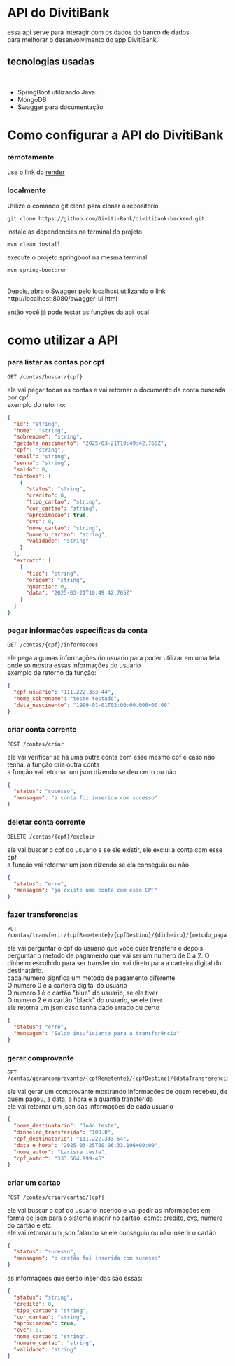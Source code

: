 # API do DivitiBank

essa api serve para interagir com os dados do banco de dados
</br> para melhorar o desenvolvimento do app DivitiBank.

## tecnologias usadas
</br>

- SpringBoot utilizando Java
- MongoDB  
- Swagger para documentação

# Como configurar a API do DivitiBank

### remotamente

use o link do [render](https://divitibank-backend.onrender.com/swagger-ui/index.html#/)

### localmente

Utilize o comando git clone para clonar o repositorio
```gitBash
git clone https://github.com/Diviti-Bank/divitibank-backend.git
```
instale as dependencias na terminal do projeto
```bash
mvn clean install
```
execute o projeto springboot na mesma terminal
```bash
mvn spring-boot:run
```
</br> Depois, abra o Swagger pelo localhost utilizando o link http://localhost:8080/swagger-ui.html

então você já pode testar as funções da api local

# como utilizar a API

### para listar as contas por cpf  
```http
GET /contas/buscar/{cpf}
```
ele vai pegar todas as contas e vai retornar o documento da conta buscada por cpf
</br> exemplo do retorno:

```JSON
{
  "id": "string",
  "nome": "string",
  "sobrenome": "string",
  "getdata_nascimento": "2025-03-21T10:49:42.765Z",
  "cpf": "string",
  "email": "string",
  "senha": "string",
  "saldo": 0,
  "cartoes": [
    {
      "status": "string",
      "credito": 0,
      "tipo_cartao": "string",
      "cor_cartao": "string",
      "aproximacao": true,
      "cvc": 0,
      "nome_cartao": "string",
      "numero_cartao": "string",
      "validade": "string"
    }
  ],
  "extrato": [
    {
      "tipo": "string",
      "origem": "string",
      "quantia": 0,
      "data": "2025-03-21T10:49:42.765Z"
    }
  ]
}
```

### pegar informações especificas da conta
```http
GET /contas/{cpf}/informacoes
```
ele pega algumas informações do usuario para poder utilizar em uma tela onde so mostra essas informações do usuario
</br> exemplo de retorno da função:
```JSON
{
  "cpf_usuario": "111.222.333-44",
  "nome_sobrenome": "teste testado",
  "data_nascimento": "1999-01-01T02:00:00.000+00:00"
}
```

### criar conta corrente
```http
POST /contas/criar
```
ele vai verificar se há uma outra conta com esse mesmo cpf e caso não tenha, a função cria outra conta
</br> a função vai retornar um json dizendo se deu certo ou não
```JSON
{
  "status": "sucesso",
  "mensagem": "a conta foi inserida com sucesso"
}
```

### deletar conta corrente
```http
DELETE /contas/{cpf}/excluir
```
ele vai buscar o cpf do usuario e se ele existir, ele exclui a conta com esse cpf
</br> a função vai retornar um json dizendo se ela conseguiu ou não
```JSON
{
  "status": "erro",
  "mensagem": "já existe uma conta com esse CPF"
}
```

### fazer transferencias
```http
PUT /contas/transferir/{cpfRemetente}/{cpfDestino}/{dinheiro}/{metodo_pagamento}
```
ele vai perguntar o cpf do usuario que voce quer transferir e depois perguntar o metodo de pagamento que vai ser um numero de 0 a 2.
O dinheiro escolhido para ser transferido, vai direto para a carteira digital do destinatário.
</br>
cada numero signfica um método de pagamento diferente
</br> O numero 0 é a carteira digital do usuario
</br> O numero 1 é o cartão "blue" do usuario, se ele tiver
</br> O numero 2 é o cartão "black" do usuario, se ele tiver
</br> ele retorna um json caso tenha dado errado ou certo
```JSON
{
  "status": "erro",
  "mensagem": "Saldo insuficiente para a transferência"
}
```

### gerar comprovante
```http
GET /contas/gerarcomprovante/{cpfRemetente}/{cpfDestino}/{dataTransferencia}/{dinheiroTransferido}
```
ele vai gerar um comprovante mostrando informações de quem recebeu, de quem pagou, a data, a hora e a quantia transferida
</br> ele vai retornar um json das informações de cada usuario
```JSON
{
  "nome_destinatario": "João teste",
  "dinheiro_transferido": "100.0",
  "cpf_destinatario": "111.222.333-54",
  "data_e_hora": "2025-03-25T00:06:33.196+00:00",
  "nome_autor": "Larissa teste",
  "cpf_autor": "333.564.999-45"
}
```

### criar um cartao
```http
POST /contas/criar/cartao/{cpf}
```
ele vai buscar o cpf do usuario inserido e vai pedir as informações em forma de json para o sistema inserir no cartao, como: crédito, cvc, numero do cartão e etc.
</br> ele vai retornar um json falando se ele conseguiu ou não inserir o cartão
```JSON
{
  "status": "sucesso",
  "mensagem": "o cartão foi inserida com sucesso"
}
```
as informações que serão inseridas são essas:
```JSON
{
  "status": "string",
  "credito": 0,
  "tipo_cartao": "string",
  "cor_cartao": "string",
  "aproximacao": true,
  "cvc": 0,
  "nome_cartao": "string",
  "numero_cartao": "string",
  "validade": "string"
}
```


